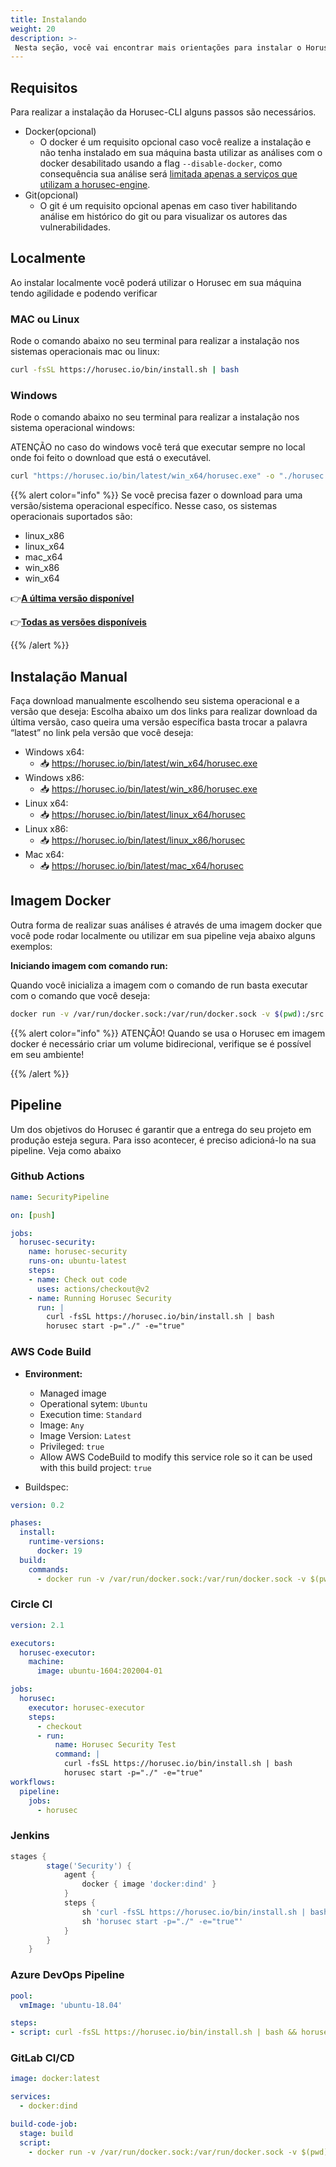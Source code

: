 ```yaml
---
title: Instalando
weight: 20
description: >-
 Nesta seção, você vai encontrar mais orientações para instalar o Horusec-CLI.
---
```


## Requisitos
Para realizar a instalação da Horusec-CLI alguns passos são necessários.
- Docker(opcional)
  - O docker é um requisito opcional caso você realize a instalação e não tenha instalado em sua máquina basta utilizar as análises com o docker desabilitado usando a flag `--disable-docker`, como consequência sua análise será [limitada apenas a serviços que utilizam a horusec-engine](https://horusec.io/docs/cli/analysis-tools/open-source-horusec-engine/introduction).
- Git(opcional)
  - O git é um requisito opcional apenas em caso tiver habilitando análise em histórico do git ou para visualizar os autores das vulnerabilidades.

## **Localmente**
Ao instalar localmente você poderá utilizar o Horusec em sua máquina tendo agilidade e podendo verificar

### MAC ou Linux
Rode o comando abaixo no seu terminal para realizar a instalação nos sistemas operacionais mac ou linux:

```bash
curl -fsSL https://horusec.io/bin/install.sh | bash
```

### Windows
Rode o comando abaixo no seu terminal para realizar a instalação nos sistema operacional windows:

ATENÇÃO no caso do windows você terá que executar sempre no local onde foi feito o download que está o executável.
```bash
curl "https://horusec.io/bin/latest/win_x64/horusec.exe" -o "./horusec.exe" && ./horusec.exe version
```

{{% alert color="info" %}}
Se você precisa fazer o download para uma versão/sistema operacional específico. Nesse caso, os sistemas operacionais suportados são:

- linux_x86
- linux_x64
- mac_x64
- win_x86
- win_x64

👉[**A última versão disponível**](https://horusec.io/bin/version-cli-latest.txt)

👉[**Todas as versões disponíveis** ](https://horusec.io/bin/all-version-cli.txt)

{{% /alert %}}

## **Instalação Manual**
Faça download manualmente escolhendo seu sistema operacional e a versão que deseja:
Escolha abaixo um dos links para realizar download da última versão, caso queira uma versão específica basta trocar a palavra “latest” no link pela versão que você deseja:

- Windows x64:
  - 📥 https://horusec.io/bin/latest/win_x64/horusec.exe
- Windows x86:
  - 📥 https://horusec.io/bin/latest/win_x86/horusec.exe
- Linux x64:
  - 📥 https://horusec.io/bin/latest/linux_x64/horusec
- Linux x86:
  - 📥 https://horusec.io/bin/latest/linux_x86/horusec
- Mac x64:
  - 📥 https://horusec.io/bin/latest/mac_x64/horusec


## **Imagem Docker**
Outra forma de realizar suas análises é através de uma imagem docker que você pode rodar localmente ou utilizar em sua pipeline veja abaixo alguns exemplos:

**Iniciando imagem com comando run:**

Quando você inicializa a imagem com o comando de run basta executar com o comando que você deseja:
```bash
docker run -v /var/run/docker.sock:/var/run/docker.sock -v $(pwd):/src horuszup/horusec-cli:latest horusec start -p /src -P $(pwd)
```

{{% alert color="info" %}}
ATENÇÃO! Quando se usa o Horusec em imagem docker é necessário criar um volume bidirecional, verifique se é possível em seu ambiente!

{{% /alert %}}

## **Pipeline**
Um dos objetivos do Horusec é garantir que a entrega do seu projeto em produção esteja segura. Para isso acontecer, é preciso adicioná-lo na sua pipeline. Veja como abaixo

### Github Actions

```yaml
name: SecurityPipeline

on: [push]

jobs:
  horusec-security:
    name: horusec-security
    runs-on: ubuntu-latest
    steps:
    - name: Check out code
      uses: actions/checkout@v2
    - name: Running Horusec Security
      run: |
        curl -fsSL https://horusec.io/bin/install.sh | bash
        horusec start -p="./" -e="true"
```

### AWS Code Build

* **Environment:**

  * Managed image
  * Operational sytem: `Ubuntu`
  * Execution time: `Standard`
  * Image: `Any`
  * Image Version:  `Latest`
  * Privileged:  `true`
  * Allow AWS CodeBuild to modify this service role so it can be used with this build project: `true`

* Buildspec:

```yaml
version: 0.2

phases:
  install:
    runtime-versions:
      docker: 19
  build:
    commands:
      - docker run -v /var/run/docker.sock:/var/run/docker.sock -v $(pwd):/src/horusec horuszup/horusec-cli:latest horusec start -p /src/horusec -P $(pwd)
```

### Circle CI

```yaml
version: 2.1

executors:
  horusec-executor:
    machine:
      image: ubuntu-1604:202004-01

jobs:
  horusec:
    executor: horusec-executor
    steps:
      - checkout
      - run:
          name: Horusec Security Test
          command: |
            curl -fsSL https://horusec.io/bin/install.sh | bash
            horusec start -p="./" -e="true"
workflows:
  pipeline:
    jobs:
      - horusec
```

### Jenkins

```groovy
stages {
        stage('Security') {
            agent {
                docker { image 'docker:dind' }
            }
            steps {
                sh 'curl -fsSL https://horusec.io/bin/install.sh | bash'
                sh 'horusec start -p="./" -e="true"'
            }
        }
    }
```

### Azure DevOps Pipeline

```yaml
pool:
  vmImage: 'ubuntu-18.04'

steps:
- script: curl -fsSL https://horusec.io/bin/install.sh | bash && horusec start -p ./
```

### GitLab CI/CD

```yaml
image: docker:latest

services:
  - docker:dind

build-code-job:
  stage: build
  script:
    - docker run -v /var/run/docker.sock:/var/run/docker.sock -v $(pwd):/src/horusec horuszup/horusec-cli:latest horusec start -p /src/horusec -P $(pwd)
```